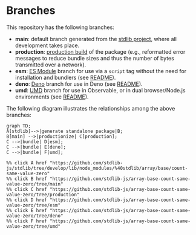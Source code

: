 <!--

@license Apache-2.0

Copyright (c) 2022 The Stdlib Authors.

Licensed under the Apache License, Version 2.0 (the "License");
you may not use this file except in compliance with the License.
You may obtain a copy of the License at

    http://www.apache.org/licenses/LICENSE-2.0

Unless required by applicable law or agreed to in writing, software
distributed under the License is distributed on an "AS IS" BASIS,
WITHOUT WARRANTIES OR CONDITIONS OF ANY KIND, either express or implied.
See the License for the specific language governing permissions and
limitations under the License.

-->

# Branches

This repository has the following branches:

-   **main**: default branch generated from the [stdlib project][stdlib-url], where all development takes place.
-   **production**: [production build][production-url] of the package (e.g., reformatted error messages to reduce bundle sizes and thus the number of bytes transmitted over a network).
-   **esm**: [ES Module][esm-url] branch for use via a `script` tag without the need for installation and bundlers (see [README][esm-readme]).
-   **deno**: [Deno][deno-url] branch for use in Deno (see [README][deno-readme]).
-   **umd**: [UMD][umd-url] branch for use in Observable, or in dual browser/Node.js environments (see [README][umd-readme]).

The following diagram illustrates the relationships among the above branches:

```mermaid
graph TD;
A[stdlib]-->|generate standalone package|B;
B[main] -->|productionize| C[production];
C -->|bundle| D[esm];
C -->|bundle| E[deno];
C -->|bundle| F[umd];

%% click A href "https://github.com/stdlib-js/stdlib/tree/develop/lib/node_modules/%40stdlib/array/base/count-same-value-zero"
%% click B href "https://github.com/stdlib-js/array-base-count-same-value-zero/tree/main"
%% click C href "https://github.com/stdlib-js/array-base-count-same-value-zero/tree/production"
%% click D href "https://github.com/stdlib-js/array-base-count-same-value-zero/tree/esm"
%% click E href "https://github.com/stdlib-js/array-base-count-same-value-zero/tree/deno"
%% click F href "https://github.com/stdlib-js/array-base-count-same-value-zero/tree/umd"
```

[stdlib-url]: https://github.com/stdlib-js/stdlib/tree/develop/lib/node_modules/%40stdlib/array/base/count-same-value-zero
[production-url]: https://github.com/stdlib-js/array-base-count-same-value-zero/tree/production
[deno-url]: https://github.com/stdlib-js/array-base-count-same-value-zero/tree/deno
[deno-readme]: https://github.com/stdlib-js/array-base-count-same-value-zero/blob/deno/README.md
[umd-url]: https://github.com/stdlib-js/array-base-count-same-value-zero/tree/umd
[umd-readme]: https://github.com/stdlib-js/array-base-count-same-value-zero/blob/umd/README.md
[esm-url]: https://github.com/stdlib-js/array-base-count-same-value-zero/tree/esm
[esm-readme]: https://github.com/stdlib-js/array-base-count-same-value-zero/blob/esm/README.md